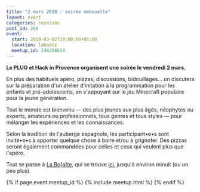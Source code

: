 ```yaml
---
title: "2 mars 2018 : soirée mebsuelle"
layout: event
categories: reunions
post_id: 260
event:
  start: 2018-03-02T19:00:00+01:00
  location: laboate
  meetup_id: 248206610
---
```


**Le PLUG et Hack in Provence organisent une soirée le vendredi 2 mars.**

En plus des habituels apéro, pizzas, discussions, bidouillages… on discutera sur la préparation d'un atelier d'initation à la programmation pour les enfants et pré-adolescents, en s'appuyant sur le jeu Minecraft populaire pour la jeune génération.

Tout le monde est bienvenu — des plus jeunes aux plus âgés, néophytes ou
experts, amateurs ou professionnels, tous genres et tous styles — pour
mélanger les expériences et les connaissances.

Selon la tradition de l'auberge espagnole, les participant•e•s sont invité•e•s à apporter quelque chose à boire et/ou à grignoter. Des pizzas seront également commandées pour celles et ceux qui veulent plus que l'apéro.

Tout se passe à [La Bo\[a\]te](http://laboate.com/), qui se trouve [ici](https://www.openstreetmap.org/?mlat=43.29207&mlon=5.37297#map=19/43.29207/5.37297), jusqu'à environ minuit (ou un peu plus).

{% if page.event.meetup_id %}
  {% include meetup.html %}
{% endif %}
